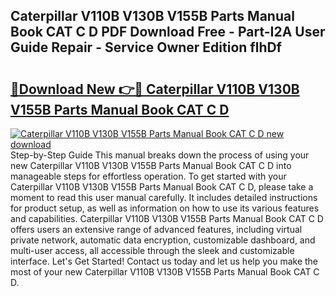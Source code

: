 ## Caterpillar V110B V130B V155B Parts Manual Book CAT C D PDF Download Free - Part-I2A User Guide Repair - Service Owner Edition flhDf

# <h2><a href="http://bc5475.oget.top/?id=Caterpillar+V110B+V130B+V155B+Parts+Manual+Book+CAT+C+D">🔗Download New 👉🔴 Caterpillar V110B V130B V155B Parts Manual Book CAT C D</a></h2>

[![Caterpillar V110B V130B V155B Parts Manual Book CAT C D new download](https://i.imgur.com/5g1atiW.png)](http://bc5475.oget.top/?id=Caterpillar+V110B+V130B+V155B+Parts+Manual+Book+CAT+C+D)
Step-by-Step Guide This manual breaks down the process of using your new Caterpillar V110B V130B V155B Parts Manual Book CAT C D into manageable steps for effortless operation. To get started with your Caterpillar V110B V130B V155B Parts Manual Book CAT C D, please take a moment to read this user manual carefully. It includes detailed instructions for product setup, as well as information on how to use its various features and capabilities. Caterpillar V110B V130B V155B Parts Manual Book CAT C D offers users an extensive range of advanced features, including virtual private network, automatic data encryption, customizable dashboard, and multi-user access, all accessible through the sleek and customizable interface. Let's Get Started! Contact us today and let us help you make the most of your new Caterpillar V110B V130B V155B Parts Manual Book CAT C D.
